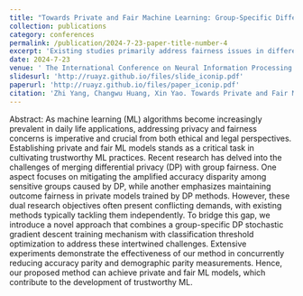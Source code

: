 ```yaml
---
title: "Towards Private and Fair Machine Learning: Group-Specific Differentially Private Stochastic Gradient Descent with Threshold Optimization"
collection: publications
category: conferences
permalink: /publication/2024-7-23-paper-title-number-4
excerpt: 'Existing studies primarily address fairness issues in differentially private models in isolation. To bridge this gap, we propose a group-specific DP stochastic gradient descent (DP-SGD) training mechanism with classification threshold optimization, which simultaneously tackles both accuracy and outcome fairness challenges in differentially private models.'
date: 2024-7-23
venue: ' The International Conference on Neural Information Processing (ICONIP)'
slidesurl: 'http://ruayz.github.io/files/slide_iconip.pdf'
paperurl: 'http://ruayz.github.io/files/paper_iconip.pdf'
citation: 'Zhi Yang, Changwu Huang, Xin Yao. Towards Private and Fair Machine Learning: Group-Specific Differentially Private Stochastic Gradient Descent with Threshold Optimization. The International Conference on Neural Information Processing, Cham: Springer Nature Switzerland, 2024. (Recently Accepted)'
---
```


Abstract: As machine learning (ML) algorithms become increasingly prevalent in daily life applications, addressing privacy and fairness concerns is imperative and crucial from both ethical and legal perspectives. Establishing private and fair ML models stands as a critical task in cultivating trustworthy ML practices. Recent research has delved into the challenges of merging differential privacy (DP) with group fairness. One aspect focuses on mitigating the amplified accuracy disparity among sensitive groups caused by DP, while another emphasizes maintaining outcome fairness in private models trained by DP methods. However, these dual research objectives often present conflicting demands, with existing methods typically tackling them independently. To bridge this gap, we introduce a novel approach that combines a group-specific DP stochastic gradient descent training mechanism with classification threshold optimization to address these intertwined challenges. Extensive experiments demonstrate the effectiveness of our method in concurrently reducing accuracy parity and demographic parity measurements. Hence, our proposed method can achieve private and fair ML models, which contribute to the development of trustworthy ML. 
